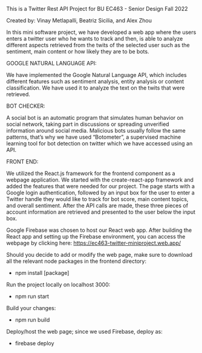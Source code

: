 This is a Twitter Rest API Project for BU EC463 - Senior Design Fall 2022

Created by: Vinay Metlapalli, Beatriz Sicilia, and Alex Zhou

In this mini software project, we have developed a web app where the users enters a twitter user who he wants to track and then, is able to analyze different aspects retrieved from the twits of the selected user such as the sentiment, main content or how likely they are to be bots. 

GOOGLE NATURAL LANGUAGE API:

We have implemented the Google Natural Language API, which includes different features such as sentiment analysis, entity analysis or content classification. We have used it to analyze the text on the twits that were retrieved. 

BOT CHECKER:

A social bot is an automatic program that simulates human behavior on social network, taking part in discussions or spreading unverified information around social media. Malicious bots usually follow the same patterns, that’s why we have used “Botometer”, a supervised machine learning tool for bot detection on twitter which we have accessed using an API. 

FRONT END:

We utilized the React.js framework for the frontend component as a webpage application. We started with the create-react-app framework and added the features that were needed for our project. The page starts with a Google login authentication, followed by an input box for the user to enter a Twitter handle they would like to track for bot score, main content topics, and overall sentiment. After the API calls are made, these three pieces of account information are retrieved and presented to the user below the input box. 

Google Firebase was chosen to host our React web app. After building the React app and setting up the Firebase environment, you can access the webpage by clicking here: https://ec463-twitter-miniproject.web.app/

Should you decide to add or modify the web page, make sure to download all the relevant node packages in the frontend directory:

- npm install [package]

Run the project locally on localhost 3000:

- npm run start

Build your changes:

- npm run build

Deploy/host the web page; since we used Firebase, deploy as:

- firebase deploy


